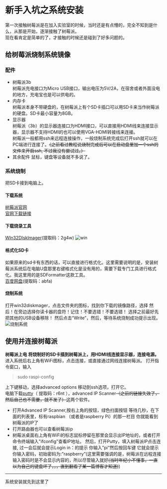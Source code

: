 # 新手入坑之系统安装
第一次接触树莓派是在加入实验室的时候，当时还是有点懵的，完全不知到是什么，从那是开始，逐渐接触了树莓派。  
现在看肯定是简单的了，才接触的时候还是碰到了好多问题的。
## 给树莓派烧制系统镜像
### 配件
- 树莓派3b  
树莓派充电接口为Micro USB接口，输出电压为5V/2A，在宿舍或者外面没电的地方，充电宝也是可以供电的。
- 内存卡  
树莓派本身不带硬盘的，在树莓派上有个SD卡插口可以用SD卡来当作树莓派的硬盘。SD卡最小容量为8GB。
- 显示器    
树莓派（3b）的显示器连接口为HDMI接口，可以直接用HDMI线来连接显示器，显示器不支持HDMI的也可以使用VGA-HDMI转接线来连接。  
树莓派一般都用ssh来远程连接操作，一般烧制系统完成后打开ssh就可以在PC端进行连接了。~~（之前看过教程说烧制完成后可以在启动盘里加一个ssh的文件来开启ssh,
不过我没有尝试过。）~~
- 其余配件
鼠标，键盘等设备就不多说了。
### 系统烧制
把SD卡接到电脑上。
#### 下载系统
 [树莓派官网](https://www.raspberrypi.org)  
 [官网下载链接](https://www.raspberrypi.org/downloads/raspbian/)
#### 下载烧录工具
[WIn32DIsklmager](https://pan.baidu.com/s/12Gq_xQKLaxvxUzjFtdYU1g"百度网盘")(提取码：2g4w)    
![win](https://github.com/liytgy/raspberry/blob/master/%E5%85%A5%E5%9D%911%E2%80%94%E2%80%94%E7%B3%BB%E7%BB%9F%E5%AE%89%E8%A3%85/win32.PNG)
#### 格式化SD卡
如果原来的sd卡有东西的话，可以直接进行格式化。这里需要说明的是，安装树莓派系统后在电脑U盘那里右键格式化是没有用的，需要下载专门工具进行格式化。我这里用的是SDFormatter这款工具。  
[百度网盘](https://pan.baidu.com/s/1a2g0OZAt_hOWgsk0prqLIw)(提取码：abfa)
#### 烧制系统
打开win32diskmager，点击文件夹的图标，找到你下载的镜像路径，选择
然后！在旁边选择你读卡器的盘符！记住！不要选错！不要选错！
选择之前最好先把其他的USB设备移除！
然后点击“Write”，然后，等待系统烧制成功提示出现。
![烧制系统](https://github.com/liytgy/raspberry/blob/master/%E5%85%A5%E5%9D%911%E2%80%94%E2%80%94%E7%B3%BB%E7%BB%9F%E5%AE%89%E8%A3%85/%E7%83%A7%E5%88%B6.png)
## 使用并连接树莓派
**树莓派上电**
**将烧制好的SD卡插到树莓派上，用HDMI线连接显示器，连接电源。**
进入系统后右上角有WiFi图标，点击连接，或直接通过网线连接树莓派。
打开指令窗口，输入

>sudo raspi-config  

上下键移动，选择advanced options  移动到ssh选项，打开它。  
电脑下载[putty](https://pan.baidu.com/s/12iZLVejW3qVkSnXx4DwZdw)（ 提取码：r6nt ），advanced IP Scanner~~（之前的链接失效了，然后自己也不需要，就不发了）~~这两个软件。  
- 打开Advanced IP Scanner,按右上角的按钮，绿色扫面按钮
等待几秒，在下面的列表里，标有raspbian （或者是raspberry Pi）的那一栏目
你就能看到树莓派的IP了  
- 打开路由器也可以查看树莓派ip
- 树莓派桌面右上角有WiFi的标志鼠标停留在那里会显示出IP地址的，或者打开命令终端输入"ifconfig"查看IP地址。
然后，打开Putty，填入树莓派IP点击连接,
过一会后就会提示Login in：的提示
你输入”pi“然后按回车键
它就会提示你输入密码，初始密码为:”raspberry”(这里需要强调的是，树莓派在远程连接输入密码时是不会显示内容的，所以尽管输入就好~~(当时年纪小不懂事，一直以为自己的键盘坏了，，，直到翻看了某一篇博客才知道)~~)  

---
系统安装就先到这里了
